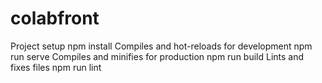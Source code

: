 # colabfront
Project setup
npm install
Compiles and hot-reloads for development
npm run serve
Compiles and minifies for production
npm run build
Lints and fixes files
npm run lint
